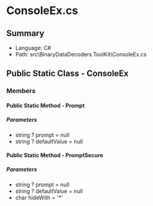 ﻿# ConsoleEx.cs

## Summary

* Language: C#
* Path: src\BinaryDataDecoders.ToolKit\ConsoleEx.cs

## Public Static Class - ConsoleEx

### Members

#### Public Static Method - Prompt

#####  Parameters

 - string ? prompt = null 
 - string ? defaultValue = null 

#### Public Static Method - PromptSecure

#####  Parameters

 - string ? prompt = null 
 - string ? defaultValue = null 
 - char hideWith = '*' 

